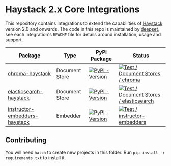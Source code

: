 # Haystack 2.x Core Integrations

This repository contains integrations to extend the capabilities of [Haystack](https://github.com/deepset-ai/haystack) version 2.0 and
onwards. The code in this repo is maintained by [deepset](https://www.deepset.ai), see each integration's `README` file for details around installation, usage and support.

| Package                                                           | Type           | PyPi Package                                                                                                                                 | Status                                                                                                                                                                                                                                                                            |
| ----------------------------------------------------------------- | -------------- | -------------------------------------------------------------------------------------------------------------------------------------------- | --------------------------------------------------------------------------------------------------------------------------------------------------------------------------------------------------------------------------------------------------------------------------------- |
| [chroma-haystack](document_stores/chroma/)                        | Document Store | [![PyPI - Version](https://img.shields.io/pypi/v/chroma-haystack.svg)](https://pypi.org/project/chroma-haystack)                             | [![Test / Document Stores / chroma](https://github.com/deepset-ai/haystack-core-integrations/actions/workflows/document_stores_chroma.yml/badge.svg)](https://github.com/deepset-ai/haystack-core-integrations/actions/workflows/document_stores_chroma.yml)                      |
| [elasticsearch-haystack](document_stores/elasticsearch/)          | Document Store | [![PyPI - Version](https://img.shields.io/pypi/v/elasticsearch-haystack.svg)](https://pypi.org/project/elasticsearch-haystack)               | [![Test / Document Stores / elasticsearch](https://github.com/deepset-ai/haystack-core-integrations/actions/workflows/document_stores_elasticsearch.yml/badge.svg)](https://github.com/deepset-ai/haystack-core-integrations/actions/workflows/document_stores_elasticsearch.yml) |
| [instructor-embedders-haystack](components/instructor-embedders/) | Embedder       | [![PyPI - Version](https://img.shields.io/pypi/v/instructor-embedders-haystack.svg)](https://pypi.org/project/instructor-embedders-haystack) | [![Test / instructor-embedders](https://github.com/deepset-ai/haystack-core-integrations/actions/workflows/components_instructor_embedders.yml/badge.svg)](https://github.com/deepset-ai/haystack-core-integrations/actions/workflows/components_instructor_embedders.yml)        |

## Contributing

You will need `hatch` to create new projects in this folder. Run `pip install -r requirements.txt` to install it.

